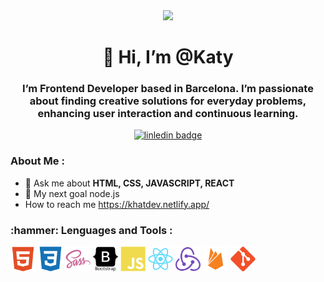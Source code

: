 <div align="center">
  <img src="https://media.giphy.com/media/L1R1tvI9svkIWwpVYr/giphy.gif" width="250px"/>
  <h1>👋 Hi, I’m @Katy</h1>
  <h3>I’m Frontend Developer based in Barcelona. I’m passionate about finding creative solutions for everyday problems, enhancing user interaction and continuous learning.</h3>
  <div>
    <a href="https://www.linkedin.com/in/khatuna-jabakhidze-1a186322a/">
      <img src="https://img.shields.io/badge/-LinkedIn-blue" alt="linledin badge"/>
    </a>
  </div>
</div>

### About Me :
- 💬 Ask me about  **HTML, CSS, JAVASCRIPT, REACT**
- 🥅 My next goal node.js 
- How to reach me https://khatdev.netlify.app/
<div>
  <h3>:hammer: Lenguages and Tools :</h3>
  <div>
    <img src="https://github.com/devicons/devicon/blob/master/icons/html5/html5-plain.svg" width="40" height="40"/>
    <img src="https://github.com/devicons/devicon/blob/master/icons/css3/css3-plain.svg" width="40" height="40"/>
    <img src="https://github.com/devicons/devicon/blob/master/icons/sass/sass-original.svg" width="40" height="40"/>
    <img src="https://github.com/devicons/devicon/blob/master/icons/bootstrap/bootstrap-plain-wordmark.svg" width="40" height="40"/>
    <img src="https://github.com/devicons/devicon/blob/master/icons/javascript/javascript-plain.svg" width="40" height="40"/>
    <img src="https://github.com/devicons/devicon/blob/master/icons/react/react-original.svg" width="40" height="40"/>
    <img src="https://github.com/devicons/devicon/blob/master/icons/redux/redux-original.svg" width="40" height="40"/>
    <img src="https://github.com/devicons/devicon/blob/master/icons/firebase/firebase-plain.svg" width="40" height="40"/>
    <img src="https://github.com/devicons/devicon/blob/master/icons/git/git-plain.svg" width="40" height="40"/>
  </div>
</div>






